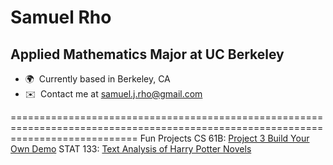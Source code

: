 Samuel Rho
==================================================================================================================================

Applied Mathematics Major at UC Berkeley
----------------------------------------

* 🌍  Currently based in Berkeley, CA
* ✉️  Contact me at [samuel.j.rho@gmail.com](mailto:samuel.j.rho@gmail.com)

==================================================================================================================================
Fun Projects
CS 61B: [Project 3 Build Your Own Demo](https://www.youtube.com/watch?v=CNuOpfKdM7I)
STAT 133: [Text Analysis of Harry Potter Novels](https://sjrho.shinyapps.io/testanalysisharrypotter/)
